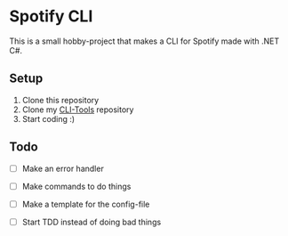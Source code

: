 # Spotify CLI

This is a small hobby-project that makes a CLI for Spotify made with .NET C#.

## Setup
1. Clone this repository
2. Clone my [CLI-Tools](https://www.github.com/Drawserqzez/CLI-Tools) repository
3. Start coding :)

## Todo

- [ ] Make an error handler
- [ ] Make commands to do things
- [ ] Make a template for the config-file
- [ ] Start TDD instead of doing bad things

